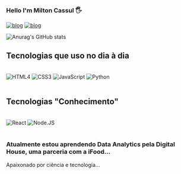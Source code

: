 ### Hello I'm Milton Cassul 🖐️

[![blog](https://img.shields.io/badge/LinkedIn-0077B5?style=for-the-badge&logo=linkedin&logoColor=white)](linkedin.com/in/miltoncassul)
[![blog](https://img.shields.io/badge/Instagram-E4405F?style=for-the-badge&logo=instagram&logoColor=white)](instagram.com/miltoncassul)

![Anurag's GitHub stats](https://github-readme-stats.vercel.app/api?username=miltoncassul&show_icons=true&theme=radical)

## Tecnologias que uso no dia à dia

<div style = "display: inline_blok"><br/>
    <img align = "center" alt = "HTML4" src= "https://img.shields.io/badge/HTML5-E34F26?style=for-the-badge&logo=html5&logoColor=white" /> 
    <img align = "center" alt = "CSS3" src= "https://img.shields.io/badge/CSS3-1572B6?style=for-the-badge&logo=css3&logoColor=white" />
    <img align = "center" alt = "JavaScript" src= "https://img.shields.io/badge/JavaScript-F7DF1E?style=for-the-badge&logo=javascript&logoColor=black" />
    <img align = "center" alt = "Python" src= "https://img.shields.io/badge/Python-3776AB?style=for-the-badge&logo=python&logoColor=white" />    
</div><br>

## Tecnologias "Conhecimento"

<div style = "display: inline_blok"><br/>
    <img align = "center" alt = "React" src= "https://img.shields.io/badge/React-20232A?style=for-the-badge&logo=react&logoColor=61DAFB" />
    <img align = "center" alt = "Node.JS" src= "https://img.shields.io/badge/Node.js-43853D?style=for-the-badge&logo=node.js&logoColor=white" />   
</div><br/>

### Atualmente estou aprendendo Data Analytics pela Digital House, uma parceria com a iFood...

Apaixonado por ciência e tecnologia...
